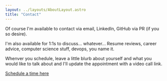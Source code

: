 ```yaml
---
layout: ../layouts/AboutLayout.astro
title: "Contact"
---
```


Of course I'm available to contact via email, LinkedIn, GitHub via PR (if you so
desire).

I'm also available for 1:1s to discuss... whatever... Resume reviews, career advice,
computer science stuff, devops, you name it.

Whenver you schedule, leave a little blurb about yourself and what you would like
to talk about and I'll update the appointment with a video call link.

[Schedule a time here](https://calendar.app.google/nvW3ECWwRWdfZMPy8)
